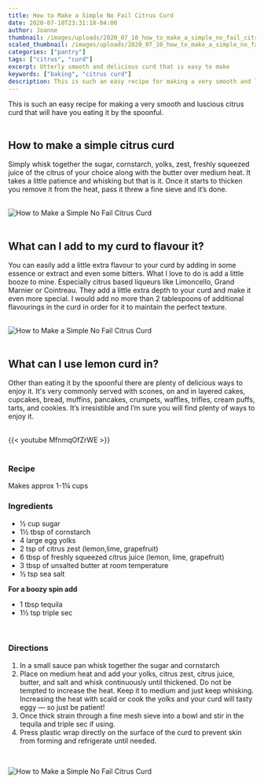 ```yaml
---
title: How to Make a Simple No Fail Citrus Curd
date: 2020-07-10T23:31:18-04:00
author: Joanne
thumbnail: /images/uploads/2020_07_10_how_to_make_a_simple_no_fail_citrus_curd_1.jpg
scaled_thumbnail: /images/uploads/2020_07_10_how_to_make_a_simple_no_fail_citrus_curd_0.jpg
categories: ["pantry"]
tags: ["citrus", "curd"]
excerpt: Utterly smooth and delicious curd that is easy to make  
keywords: ["baking", "citrus curd"]
description: This is such an easy recipe for making a very smooth and luscious citrus curd that will have you eating it by the spoonful. 
---
```


This is such an easy recipe for making a very smooth and luscious citrus curd that will have you eating it by the spoonful. 
</br>
</br>

## How to make a simple citrus curd
Simply whisk together the sugar, cornstarch, yolks, zest, freshly squeezed juice of the citrus of your choice along with the butter over medium heat. It takes a little patience and whisking but that is it. Once it starts to thicken you remove it from the heat, pass it threw a fine sieve and it’s done. 
</br>
</br>

![How to Make a Simple No Fail Citrus Curd](/images/uploads/2020_07_10_how_to_make_a_simple_no_fail_citrus_curd_2.jpg)
</br>
</br>

## What can I add to my curd to flavour it? 
You can easily add a little extra flavour to your curd by adding in some essence or extract and even some bitters.  What I love to do is add a little booze to mine. Especially citrus based liqueurs like Limoncello, Grand Marnier or Cointreau. They add a little extra depth to your curd and make it even more special. I would add no more than  2 tablespoons of additional flavourings in the curd in order for it to maintain the perfect texture. 
</br>
</br>

![How to Make a Simple No Fail Citrus Curd](/images/uploads/2020_07_10_how_to_make_a_simple_no_fail_citrus_curd_3.jpg)
</br>
</br>

## What can I use lemon curd in? 
Other than eating it by the spoonful there are plenty of delicious ways to enjoy it. 
It's very commonly served with scones, on and in layered cakes, cupcakes, bread, muffins, pancakes, crumpets, waffles, trifles, cream puffs, tarts, and cookies. It’s irresistible and I’m sure you will find plenty of ways to enjoy it. 
</br>
</br>

{{< youtube MfnmqOfZrWE >}}
</br>
</br>

### Recipe
Makes approx 1-1&frac14; cups
</br>

### Ingredients

* <span itemprop="recipeIngredient">½ cup sugar</span>
* <span itemprop="recipeIngredient">1½ tbsp of cornstarch</span>
* <span itemprop="recipeIngredient">4 large egg yolks</span>
* <span itemprop="recipeIngredient">2 tsp of citrus zest (lemon,lime, grapefruit) </span>
* <span itemprop="recipeIngredient">6 tbsp of freshly squeezed citrus juice (lemon, lime, grapefruit) </span>
* <span itemprop="recipeIngredient">3 tbsp of unsalted butter at room temperature</span>
* <span itemprop="recipeIngredient">½ tsp sea salt</span>

__For a boozy spin add__

* <span itemprop="recipeIngredient">1 tbsp tequila</span>
* <span itemprop="recipeIngredient">1½ tsp triple sec</span>
</br>

### Directions

1. In a small sauce pan whisk together the sugar and cornstarch
2. Place on medium heat and add your yolks, citrus zest, citrus juice, butter, and salt and whisk continuously until thickened. Do not be tempted to increase the heat. Keep it to medium and just keep whisking. Increasing the heat with scald or cook the yolks and your curd will tasty eggy — so just be patient!
3. Once thick strain through a fine mesh sieve into a bowl and stir in the tequila and triple sec if using. 
4. Press plastic wrap directly on the surface of the curd to prevent skin from forming and refrigerate until needed.

</br>

![How to Make a Simple No Fail Citrus Curd](/images/uploads/2020_07_10_how_to_make_a_simple_no_fail_citrus_curd_4.jpg)